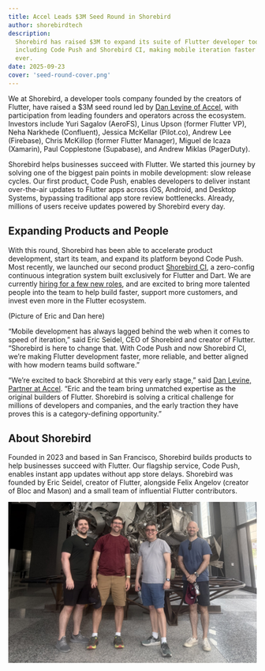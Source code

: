 ```yaml
---
title: Accel Leads $3M Seed Round in Shorebird
author: shorebirdtech
description:
  Shorebird has raised $3M to expand its suite of Flutter developer tools,
  including Code Push and Shorebird CI, making mobile iteration faster than
  ever.
date: 2025-09-23
cover: 'seed-round-cover.png'
---
```


We at Shorebird, a developer tools company founded by the creators of Flutter,
have raised a $3M seed round led by
[Dan Levine of Accel](https://www.accel.com), with participation from leading
founders and operators across the ecosystem. Investors include Yuri Sagalov
(AeroFS), Linus Upson (former Flutter VP), Neha Narkhede (Confluent), Jessica
McKellar (Pilot.co), Andrew Lee (Firebase), Chris McKillop (former Flutter
Manager), Miguel de Icaza (Xamarin), Paul Copplestone (Supabase), and Andrew
Miklas (PagerDuty).

Shorebird helps businesses succeed with Flutter. We started this journey by
solving one of the biggest pain points in mobile development: slow release
cycles. Our first product, Code Push, enables developers to deliver instant
over-the-air updates to Flutter apps across iOS, Android, and Desktop Systems,
bypassing traditional app store review bottlenecks. Already, millions of users
receive updates powered by Shorebird every day.

## Expanding Products and People

With this round, Shorebird has been able to accelerate product development,
start its team, and expand its platform beyond Code Push. Most recently, we
launched our second product [Shorebird CI](/blog/introducing-shorebird-ci), a
zero-config continuous integration system built exclusively for Flutter and
Dart. We are currently [hiring for a few new roles](/jobs), and are excited to
bring more talented people into the team to help build faster, support more
customers, and invest even more in the Flutter ecosystem.

(Picture of Eric and Dan here)

“Mobile development has always lagged behind the web when it comes to speed of
iteration,” said Eric Seidel, CEO of Shorebird and creator of Flutter.
“Shorebird is here to change that. With Code Push and now Shorebird CI, we’re
making Flutter development faster, more reliable, and better aligned with how
modern teams build software.”

“We’re excited to back Shorebird at this very early stage,” said
[Dan Levine, Partner at Accel](https://www.accel.com/people/daniel-levine#bay-area).
“Eric and the team bring unmatched expertise as the original builders of
Flutter. Shorebird is solving a critical challenge for millions of developers
and companies, and the early traction they have proves this is a
category-defining opportunity.”

## About Shorebird

Founded in 2023 and based in San Francisco, Shorebird builds products to help
businesses succeed with Flutter. Our flagship service, Code Push, enables
instant app updates without app store delays. Shorebird was founded by Eric
Seidel, creator of Flutter, alongside Felix Angelov (creator of Bloc and Mason)
and a small team of influential Flutter contributors.

![The Shorebird Team](../../assets/blog/seed-round/shorebird-team.jpeg)
